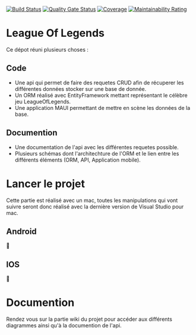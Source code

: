 [![Build Status](https://codefirst.iut.uca.fr/api/badges/maxence.lanone/EfCore_LoL_S4/status.svg)](https://codefirst.iut.uca.fr/maxence.lanone/EfCore_LoL_S4)
[![Quality Gate Status](https://codefirst.iut.uca.fr/sonar/api/project_badges/measure?project=EfCore_Lol_S4&metric=alert_status&token=bddb7be5fabeea33ecbe67cb7507d80b3690df07)](https://codefirst.iut.uca.fr/sonar/dashboard?id=EfCore_Lol_S4)
[![Coverage](https://codefirst.iut.uca.fr/sonar/api/project_badges/measure?project=EfCore_Lol_S4&metric=coverage&token=bddb7be5fabeea33ecbe67cb7507d80b3690df07)](https://codefirst.iut.uca.fr/sonar/dashboard?id=EfCore_Lol_S4)
[![Maintainability Rating](https://codefirst.iut.uca.fr/sonar/api/project_badges/measure?project=EfCore_Lol_S4&metric=sqale_rating&token=bddb7be5fabeea33ecbe67cb7507d80b3690df07)](https://codefirst.iut.uca.fr/sonar/dashboard?id=EfCore_Lol_S4)

# League Of Legends

Ce dépot réuni plusieurs choses :

## Code

- Une api qui permet de faire des requetes CRUD afin de récuperer les différentes données stocker sur une base de donnée.
- Un ORM réalisé avec EntityFramework mettant représentant le célèbre jeu LeagueOfLegends.
- Une application MAUI permettant de mettre en scène les données de la base.

## Documention

- Une documentation de l'api avec les différentes requetes possible.
- Plusieurs schémas dont l'architechture de l'ORM et le lien entre les différents éléments (ORM, API, Application mobile).


# Lancer le projet

Cette partie est réalisé avec un mac, toutes les manipulations qui vont suivre seront donc réalisé avec la dernière version de Visual Studio pour mac.

## Android

:construction:

## IOS

:construction:

# Documention

Rendez vous sur la partie wiki du projet pour accéder aux différents diagrammes ainsi qu'à la documention de l'api.